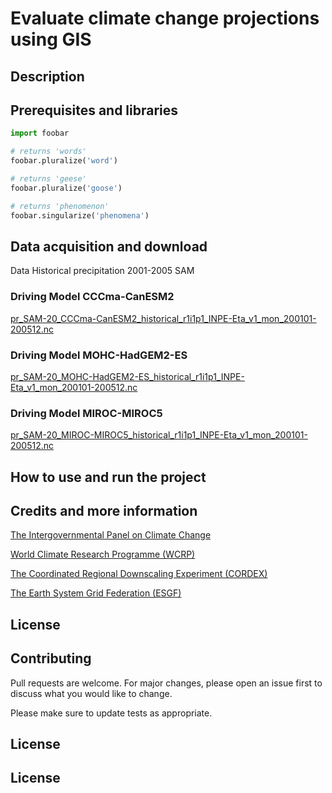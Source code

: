 # Evaluate climate change projections using GIS

## Description

## Prerequisites and libraries

```python
import foobar

# returns 'words'
foobar.pluralize('word')

# returns 'geese'
foobar.pluralize('goose')

# returns 'phenomenon'
foobar.singularize('phenomena')
```

## Data acquisition and download

Data Historical precipitation 2001-2005 SAM

### Driving Model CCCma-CanESM2
[pr_SAM-20_CCCma-CanESM2_historical_r1i1p1_INPE-Eta_v1_mon_200101-200512.nc](http://esg-dn1.nsc.liu.se/thredds/fileServer/esg_dataroot3/cordexdata/cordex/output/SAM-20/INPE/CCCma-CanESM2/historical/r1i1p1/INPE-Eta/v1/mon/pr/v20180507/pr_SAM-20_CCCma-CanESM2_historical_r1i1p1_INPE-Eta_v1_mon_200101-200512.nc)

### Driving Model MOHC-HadGEM2-ES
[pr_SAM-20_MOHC-HadGEM2-ES_historical_r1i1p1_INPE-Eta_v1_mon_200101-200512.nc](http://esg-dn1.nsc.liu.se/thredds/fileServer/esg_dataroot3/cordexdata/cordex/output/SAM-20/INPE/MOHC-HadGEM2-ES/historical/r1i1p1/INPE-Eta/v1/mon/pr/v20180507/pr_SAM-20_MOHC-HadGEM2-ES_historical_r1i1p1_INPE-Eta_v1_mon_200101-200512.nc)

### Driving Model MIROC-MIROC5
[pr_SAM-20_MIROC-MIROC5_historical_r1i1p1_INPE-Eta_v1_mon_200101-200512.nc](http://esg-dn1.nsc.liu.se/thredds/fileServer/esg_dataroot3/cordexdata/cordex/output/SAM-20/INPE/MIROC-MIROC5/historical/r1i1p1/INPE-Eta/v1/mon/pr/v20180507/pr_SAM-20_MIROC-MIROC5_historical_r1i1p1_INPE-Eta_v1_mon_200101-200512.nc)

## How to use and run the project


## 

## Credits and more information

[The Intergovernmental Panel on Climate Change](https://www.ipcc.ch/)

[World Climate Research Programme (WCRP)](https://www.wcrp-climate.org/)

[The Coordinated Regional Downscaling Experiment (CORDEX)](https://cordex.org/)

[The Earth System Grid Federation (ESGF)](https://esgf.llnl.gov/)


## License


## Contributing

Pull requests are welcome. For major changes, please open an issue first
to discuss what you would like to change.

Please make sure to update tests as appropriate.

## License

## License
